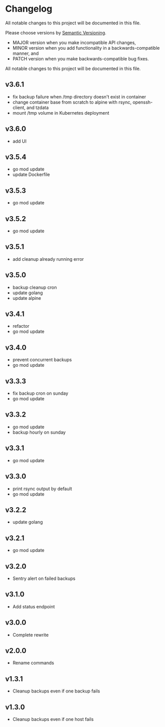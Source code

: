 # Changelog

All notable changes to this project will be documented in this file.

Please choose versions by [Semantic Versioning](http://semver.org/).

* MAJOR version when you make incompatible API changes,
* MINOR version when you add functionality in a backwards-compatible manner, and
* PATCH version when you make backwards-compatible bug fixes.

All notable changes to this project will be documented in this file.

## v3.6.1

- fix backup failure when /tmp directory doesn't exist in container
- change container base from scratch to alpine with rsync, openssh-client, and tzdata
- mount /tmp volume in Kubernetes deployment

## v3.6.0

- add UI

## v3.5.4

- go mod update
- update Dockerfile

## v3.5.3

- go mod update

## v3.5.2

- go mod update

## v3.5.1

- add cleanup already running error

## v3.5.0

- backup cleanup cron
- update golang
- update alpine

## v3.4.1

- refactor
- go mod update

## v3.4.0

- prevent concurrent backups
- go mod update

## v3.3.3

- fix backup cron on sunday
- go mod update

## v3.3.2

- go mod update
- backup hourly on sunday

## v3.3.1

- go mod update

## v3.3.0

- print rsync output by default
- go mod update

## v3.2.2

- update golang

## v3.2.1

- go mod update

## v3.2.0

- Sentry alert on failed backups

## v3.1.0

- Add status endpoint

## v3.0.0

- Complete rewrite

## v2.0.0

- Rename commands

## v1.3.1

- Cleanup backups even if one backup fails

## v1.3.0

- Cleanup backups even if one host fails
